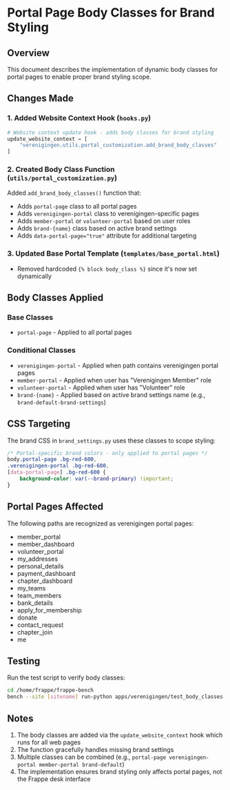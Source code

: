 # Portal Page Body Classes for Brand Styling

## Overview
This document describes the implementation of dynamic body classes for portal pages to enable proper brand styling scope.

## Changes Made

### 1. Added Website Context Hook (`hooks.py`)
```python
# Website context update hook - adds body classes for brand styling
update_website_context = [
    "verenigingen.utils.portal_customization.add_brand_body_classes"
]
```

### 2. Created Body Class Function (`utils/portal_customization.py`)
Added `add_brand_body_classes()` function that:
- Adds `portal-page` class to all portal pages
- Adds `verenigingen-portal` class to verenigingen-specific pages
- Adds `member-portal` or `volunteer-portal` based on user roles
- Adds `brand-{name}` class based on active brand settings
- Adds `data-portal-page="true"` attribute for additional targeting

### 3. Updated Base Portal Template (`templates/base_portal.html`)
- Removed hardcoded `{% block body_class %}` since it's now set dynamically

## Body Classes Applied

### Base Classes
- `portal-page` - Applied to all portal pages

### Conditional Classes
- `verenigingen-portal` - Applied when path contains verenigingen portal pages
- `member-portal` - Applied when user has "Verenigingen Member" role
- `volunteer-portal` - Applied when user has "Volunteer" role
- `brand-{name}` - Applied based on active brand settings name (e.g., `brand-default-brand-settings`)

## CSS Targeting

The brand CSS in `brand_settings.py` uses these classes to scope styling:

```css
/* Portal-specific brand colors - only applied to portal pages */
body.portal-page .bg-red-600,
.verenigingen-portal .bg-red-600,
[data-portal-page] .bg-red-600 { 
    background-color: var(--brand-primary) !important; 
}
```

## Portal Pages Affected

The following paths are recognized as verenigingen portal pages:
- member_portal
- member_dashboard
- volunteer_portal
- my_addresses
- personal_details
- payment_dashboard
- chapter_dashboard
- my_teams
- team_members
- bank_details
- apply_for_membership
- donate
- contact_request
- chapter_join
- me

## Testing

Run the test script to verify body classes:
```bash
cd /home/frappe/frappe-bench
bench --site [sitename] run-python apps/verenigingen/test_body_classes.py
```

## Notes

1. The body classes are added via the `update_website_context` hook which runs for all web pages
2. The function gracefully handles missing brand settings
3. Multiple classes can be combined (e.g., `portal-page verenigingen-portal member-portal brand-default`)
4. The implementation ensures brand styling only affects portal pages, not the Frappe desk interface